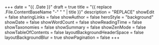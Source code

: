 +++
date = "{{ .Date }}"
draft = true
title = "{{ replace .File.ContentBaseName "-" " " | title }}"
description = "REPLACE"
showEdit = false
sharingLinks = false
showAuthor = false
heroStyle = "background"
showDate = false
showWordCount = false
showReadingTime = false
showTaxonomies = false
showSummary = false
showZenMode = false
showTableOfContents = false
layoutBackgroundHeaderSpace = false
layoutBackgroundBlur = true
showPagination = false
+++
